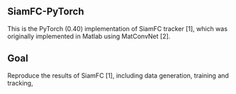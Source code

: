 ## SiamFC-PyTorch
This is the PyTorch (0.40) implementation of SiamFC tracker [1], which was originally implemented in Matlab using MatConvNet [2].

## Goal
Reproduce the results of SiamFC [1], including data generation, training and tracking, 
